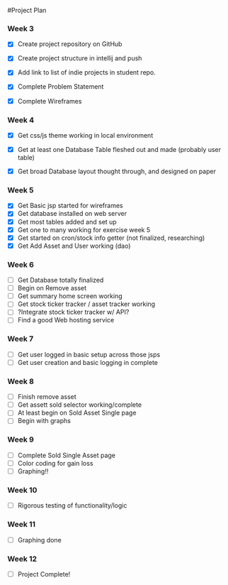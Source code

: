 #Project Plan

### Week 3
- [x] Create project repository on GitHub
- [x] Create project structure in intellij and push
- [x] Add link to list of indie projects in student repo.
- [x] Complete Problem Statement
- [x] Complete Wireframes


### Week 4
- [x] Get css/js theme working in local environment
- [x] Get at least one Database Table fleshed out and made (probably user table) 
- [x] Get broad Database layout thought through, and designed on paper




### Week 5
- [x] Get Basic jsp started for wireframes
- [x] Get database installed on web server
- [x] Get most tables added and set up
- [x] Get one to many working for exercise week 5
- [x] Get started on cron/stock info getter (not finalized, researching)
- [x] Get Add Asset and User working (dao)

### Week 6
- [ ] Get Database totally finalized
- [ ] Begin on Remove asset
- [ ] Get summary home screen working
- [ ] Get stock ticker tracker / asset tracker working
- [ ] ?Integrate stock ticker tracker w/ API?
- [ ] Find a good Web hosting service

### Week 7
- [ ] Get user logged in basic setup across those jsps
- [ ] Get user creation and basic logging in complete

### Week 8
- [ ] Finish remove asset
- [ ] Get assett sold selector working/complete
- [ ] At least begin on Sold Asset Single page
- [ ] Begin with graphs

### Week 9
- [ ] Complete Sold Single Asset page
- [ ] Color coding for gain loss
- [ ] Graphing!!

### Week 10
- [ ] Rigorous testing of functionality/logic

### Week 11
- [ ] Graphing done

### Week 12
- [ ]  Project Complete!